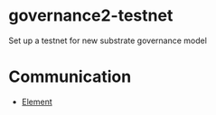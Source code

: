 # governance2-testnet
Set up a testnet for new substrate governance model


# Communication

* [Element](https://matrix.to/#/!FdMRQTDnoYtEPkbHAK:matrix.org?via=matrix.org)
